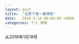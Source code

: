 ```yaml
---
layout: post
title:  "记录下第一篇博客"
date:   2016-3-14 00:00:00 +0800
categories: 个人 博客
---
```


从2016年1月18号
